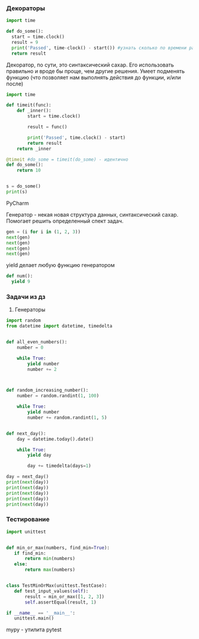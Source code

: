 ### Декораторы
```python
import time

def do_some():
  start = time.clock()
  result = 9
  print('Passed', time-clock() - start()) #узнать сколько по времени работает функция
  return result
```
Декоратор, по сути, это синтаксический сахар. Его использовать правильно и вроде бы проще, чем другие решения. Умеет подменять функцию (что позволяет нам выполнять действия до функции, и/или  после)
```python
import time

def timeit(func):
    def _inner():
        start = time.clock()

        result = func()

        print('Passed', time.clock() - start)
        return result
    return _inner

@timeit #do_some = timeit(do_some) - идентично
def do_some():
    return 10


s = do_some()
print(s)
```

PyCharm 

Генератор - некая новая структура данных, синтаксический сахар. Помогает решить определенный спект задач.

```python
gen = (i for i in (1, 2, 3))
next(gen)
next(gen)
next(gen)
next(gen)
```

yield делает любую функцию генератором

```python
def num():
  yield 9
```

### Задачи из дз

1. Генераторы

```python
import random
from datetime import datetime, timedelta


def all_even_numbers():
    number = 0

    while True:
        yield number
        number += 2



def random_increasing_number():
    number = random.randint(1, 100)

    while True:
        yield number
        number += random.randint(1, 5)


def next_day():
    day = datetime.today().date()

    while True:
        yield day

        day += timedelta(days=1)

day = next_day()
print(next(day))
print(next(day))
print(next(day))
print(next(day))
print(next(day))
```

### Тестирование

 ```python
 import unittest


def min_or_max(numbers, find_min=True):
    if find_min:
        return min(numbers)
    else:
        return max(numbers)


class TestMinOrMax(unittest.TestCase):
    def test_input_values(self):
        result = min_or_max([1, 2, 3])
        self.assertEqual(result, 1)

if __name__ == '__main__':
    unittest.main()
```

mypy - утилита
pytest
